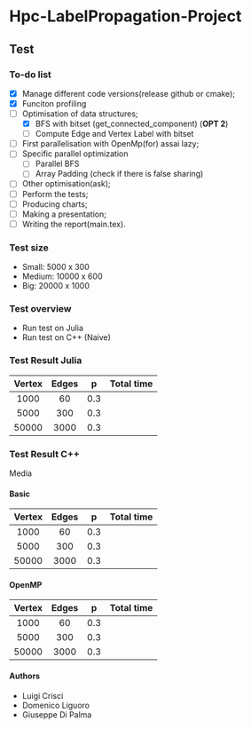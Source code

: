 # Hpc-LabelPropagation-Project

## Test
### To-do list

- [x] Manage different code versions(release github or cmake);
- [x] Funciton profiling
- [ ] Optimisation of data structures;
  - [x] BFS with bitset (get_connected_component) (**OPT 2**)
  - [ ] Compute Edge and Vertex Label with bitset
- [ ] First parallelisation with OpenMp(for) assai lazy;
- [ ] Specific parallel optimization
  - [ ] Parallel BFS
  - [ ] Array Padding (check if there is false sharing)
- [ ] Other optimisation(ask);
- [ ] Perform the tests;
- [ ] Producing charts;
- [ ] Making a presentation;
- [ ] Writing the report(main.tex).

### Test size

- Small: 5000 x 300
- Medium: 10000 x 600
- Big: 20000 x 1000

### Test overview

- Run test on Julia
- Run test on C++ (Naive)

### Test Result Julia

|  Vertex  |      Edges      | p   | Total time |
|:--------:|:---------------:|:---:|:-----------|
|  1000    |        60       | 0.3 |            |
|    5000  |       300       | 0.3 |            |
|   50000  |       3000      | 0.3 |            |

### Test Result C++

Media


#### Basic

|  Vertex  |      Edges      | p   | Total time |
|:--------:|:---------------:|:---:|:-----------|
|  1000    |        60       | 0.3 |            |
|    5000  |       300       | 0.3 |            |
|   50000  |       3000      | 0.3 |            |

#### OpenMP

|  Vertex  |      Edges      | p   | Total time |
|:--------:|:---------------:|:---:|:-----------|
|  1000    |        60       | 0.3 |            |
|    5000  |       300       | 0.3 |            |
|   50000  |       3000      | 0.3 |            |

#### Authors

- Luigi Crisci
- Domenico Liguoro
- Giuseppe Di Palma
